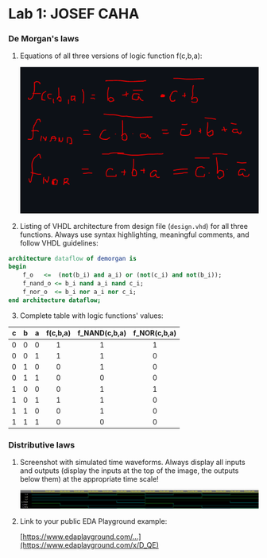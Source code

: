 # Lab 1: JOSEF CAHA

### De Morgan's laws

1. Equations of all three versions of logic function f(c,b,a):

   ![Logic function](https://github.com/JosefCaha/digital-electronics-1/blob/01-gates/ukol_2.PNG)

2. Listing of VHDL architecture from design file (`design.vhd`) for all three functions. Always use syntax highlighting, meaningful comments, and follow VHDL guidelines:

```vhdl
architecture dataflow of demorgan is
begin
    f_o   <=  (not(b_i) and a_i) or (not(c_i) and not(b_i));
    f_nand_o <= b_i nand a_i nand c_i;
    f_nor_o  <= b_i nor a_i nor c_i;
end architecture dataflow;
```

3. Complete table with logic functions' values:

| **c** | **b** |**a** | **f(c,b,a)** | **f_NAND(c,b,a)** | **f_NOR(c,b,a)** |
| :-: | :-: | :-: | :-: | :-: | :-: |
| 0 | 0 | 0 | 1 | 1 | 1 |
| 0 | 0 | 1 | 1 | 1 | 0 |
| 0 | 1 | 0 | 0 | 1 | 0 |
| 0 | 1 | 1 | 0 | 0 | 0 |
| 1 | 0 | 0 | 0 | 1 | 1 |
| 1 | 0 | 1 | 1 | 1 | 0 |
| 1 | 1 | 0 | 0 | 1 | 0 |
| 1 | 1 | 1 | 0 | 0 | 0 |

### Distributive laws

1. Screenshot with simulated time waveforms. Always display all inputs and outputs (display the inputs at the top of the image, the outputs below them) at the appropriate time scale!

   ![your figure](https://github.com/JosefCaha/digital-electronics-1/blob/main/screenshot_ukol_2.PNG)

2. Link to your public EDA Playground example:

   [https://www.edaplayground.com/...](https://www.edaplayground.com/x/D_QE)